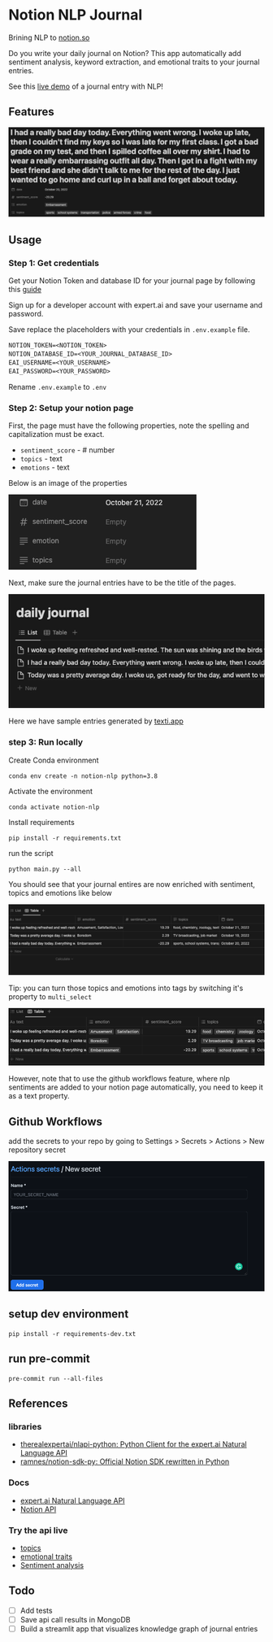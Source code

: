 # Notion NLP Journal

Brining NLP to [notion.so](https://www.notion.so/)

Do you write your daily journal on Notion? This app automatically add sentiment analysis, keyword extraction, and emotional traits to your journal entries.

See this [live demo](https://benthecoder.notion.site/benthecoder/Sample-Journal-40fb7af2f66f4f3dbb9d49c43ffa3097) of a journal entry with NLP!

## Features

![ex1](assets/ex1.png)

## Usage

### Step 1: Get credentials

Get your Notion Token and database ID for your journal page by following this [guide](https://developers.notion.com/docs/getting-started)

Sign up for a developer account with expert.ai and save your username and password.

Save replace the placeholders with your credentials in `.env.example` file.

```txt
NOTION_TOKEN=<NOTION_TOKEN>
NOTION_DATABASE_ID=<YOUR_JOURNAL_DATABASE_ID>
EAI_USERNAME=<YOUR_USERNAME>
EAI_PASSWORD=<YOUR_PASSWORD>
```

Rename `.env.example` to `.env`

### Step 2: Setup your notion page

First, the page must have the following properties, note the spelling and capitalization must be exact.

- `sentiment_score` - # number
- `topics` - text
- `emotions` - text

Below is an image of the properties

![properties](assets/properties.png)

Next, make sure the journal entries have to be the title of the pages.

![entries](assets/entries.png)

Here we have sample entries generated by [texti.app](https://texti.app/)

### step 3: Run locally

Create Conda environment

```shell
conda env create -n notion-nlp python=3.8
```

Activate the environment

```shell
conda activate notion-nlp
```

Install requirements

```shell
pip install -r requirements.txt
```

run the script

```shell
python main.py --all
```

You should see that your journal entires are now enriched with sentiment, topics and emotions like below

![nlp-res](assets/nlp-res.png)

Tip: you can turn those topics and emotions into tags by switching it's property to `multi_select`

![tags](assets/tags.png)

However, note that to use the github workflows feature, where nlp sentiments are added to your notion page automatically, you need to keep it as a text property.

## Github Workflows

add the secrets to your repo by going to Settings > Secrets > Actions > New repository secret

![secrets](assets/secret.png)

## setup dev environment

```shell
pip install -r requirements-dev.txt
```

## run pre-commit

```shell
pre-commit run --all-files
```

## References

### libraries

- [therealexpertai/nlapi-python: Python Client for the expert.ai Natural Language API](https://github.com/therealexpertai/nlapi-python)
- [ramnes/notion-sdk-py: Official Notion SDK rewritten in Python](https://github.com/ramnes/notion-sdk-py)

### Docs

- [expert.ai Natural Language API](https://docs.expert.ai/nlapi/latest/)
- [Notion API](https://developers.notion.com/reference/intro)

### Try the api live

- [topics](https://try.expert.ai/document-analysis/relevants)
- [emotional traits](https://try.expert.ai/document-classification/emotional-traits/results)
- [Sentiment analysis](https://try.expert.ai/document-analysis/sentiment)

## Todo

- [ ] Add tests
- [ ] Save api call results in MongoDB
- [ ] Build a streamlit app that visualizes knowledge graph of journal entries
